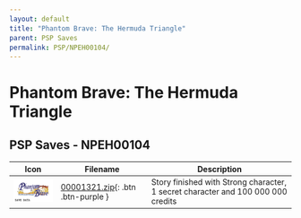 ```yaml
---
layout: default
title: "Phantom Brave: The Hermuda Triangle"
parent: PSP Saves
permalink: PSP/NPEH00104/
---
```

# Phantom Brave: The Hermuda Triangle

## PSP Saves - NPEH00104

| Icon | Filename | Description |
|------|----------|-------------|
| ![Phantom Brave: The Hermuda Triangle](ICON0.PNG) | [00001321.zip](00001321.zip){: .btn .btn-purple } | Story finished with Strong character, 1 secret character and 100 000 000 credits |
